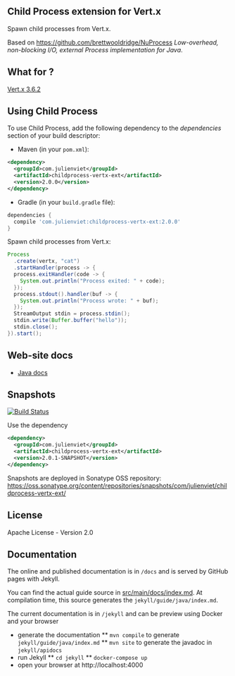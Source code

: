 ## Child Process extension for Vert.x

Spawn child processes from Vert.x.

Based on https://github.com/brettwooldridge/NuProcess _Low-overhead, non-blocking I/O, external Process implementation for Java_.

## What for ?

[Vert.x 3.6.2](http://vertx.io)

## Using Child Process

To use Child Process, add the following dependency to the _dependencies_ section of your build descriptor:

* Maven (in your `pom.xml`):

```xml
<dependency>
  <groupId>com.julienviet</groupId>
  <artifactId>childprocess-vertx-ext</artifactId>
  <version>2.0.0</version>
</dependency>
```

* Gradle (in your `build.gradle` file):

```groovy
dependencies {
  compile 'com.julienviet:childprocess-vertx-ext:2.0.0'
}
```

Spawn child processes from Vert.x:

```java
Process
  .create(vertx, "cat")
  .startHandler(process -> {
  process.exitHandler(code -> {
    System.out.println("Process exited: " + code);
  });
  process.stdout().handler(buf -> {
    System.out.println("Process wrote: " + buf);
  });
  StreamOutput stdin = process.stdin();
  stdin.write(Buffer.buffer("hello"));
  stdin.close();
}).start();
```

## Web-site docs

* [Java docs](http://www.julienviet.com/childprocess-vertx-ext/guide/java/index.html)

## Snapshots

[![Build Status](https://travis-ci.org/vietj/childprocess-vertx-ext.svg?branch=master)](https://travis-ci.org/vietj/childprocess-vertx-ext)

Use the dependency

```xml
<dependency>
  <groupId>com.julienviet</groupId>
  <artifactId>childprocess-vertx-ext</artifactId>
  <version>2.0.1-SNAPSHOT</version>
</dependency>
```

Snapshots are deployed in Sonatype OSS repository: https://oss.sonatype.org/content/repositories/snapshots/com/julienviet/childprocess-vertx-ext/

## License

Apache License - Version 2.0

## Documentation

The online and published documentation is in `/docs` and is served by GitHub pages with Jekyll.

You can find the actual guide source in [src/main/docs/index.md](src/main/docs/index.md). At compilation time, this
source generates the `jekyll/guide/java/index.md`.

The current documentation is in `/jekyll` and can be preview using Docker and your browser

* generate the documentation
** `mvn compile` to generate `jekyll/guide/java/index.md`
** `mvn site` to generate the javadoc in `jekyll/apidocs`
* run Jekyll
** `cd jekyll`
** `docker-compose up`
* open your browser at http://localhost:4000
